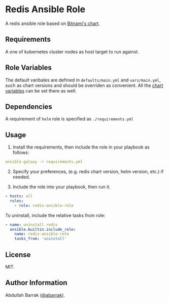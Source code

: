 Redis Ansible Role
=========

A redis ansible role based on [Bitnami's chart](https://github.com/bitnami/charts/tree/master/bitnami/redis).

Requirements
------------

A one of kubernetes cluster nodes as host target to run against.

Role Variables
--------------

The default varibales are defined in `defaults/main.yml` and `vars/main.yml`, such as chart versions and should be overriden as convenient. All the [chart variables](https://github.com/bitnami/charts/blob/master/bitnami/redis/values.yaml) can be set there as well.

Dependencies
------------

A requirement of `helm` role is specified  as `./requirements.yml`

Usage
-----

1. Install the requirements, then include the role in your playbook as follows:

  ```yaml
  ansible-galaxy -r requirements.yml
  ```

2. Specify your preferences, (e.g. redis chart version, helm version, etc.) if needed.

3. Include the role into your playbook, then run it.

  ```yaml
  - hosts: all
    roles:
      - role: redis-ansible-role
  ```

To uninstall, include the relative tasks from role:

```yaml
- name: uninstall redis
  ansible.builtin.include_role:
    name: redis-ansible-role
    tasks_from: 'uninstall'
```

License
-------

MIT.

Author Information
------------------

Abdullah Barrak [(@abarrak)](https://github.com/abarrak).
